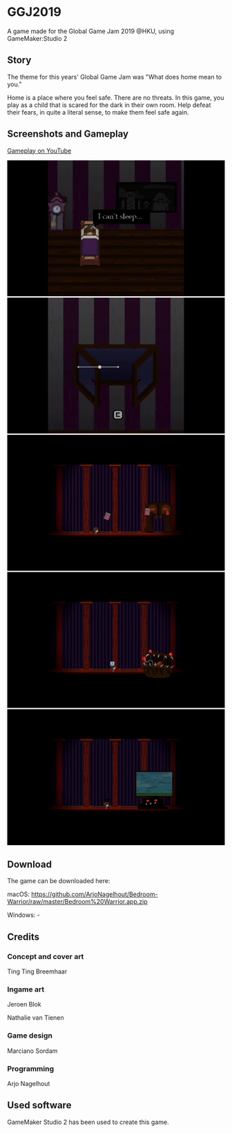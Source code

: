 # GGJ2019
A game made for the Global Game Jam 2019 @HKU, using GameMaker:Studio 2


## Story
The theme for this years' Global Game Jam was "What does home mean to you."

Home is a place where you feel safe. There are no threats. In this game, you play as a child that is scared for the dark in their own room. Help defeat their fears, in quite a literal sense, to make them feel safe again. 


## Screenshots and Gameplay
[Gameplay on YouTube](https://youtu.be/07-VWGUxXpM)

![Screenshot 1](https://raw.githubusercontent.com/ArjoNagelhout/Bedroom-Warrior/master/screenshots/screenshot_1.png)
![Screenshot 2](https://raw.githubusercontent.com/ArjoNagelhout/Bedroom-Warrior/master/screenshots/screenshot_2.png)
![Screenshot 3](https://raw.githubusercontent.com/ArjoNagelhout/Bedroom-Warrior/master/screenshots/screenshot_3.png)
![Screenshot 4](https://raw.githubusercontent.com/ArjoNagelhout/Bedroom-Warrior/master/screenshots/screenshot_4.png)
![Screenshot 5](https://raw.githubusercontent.com/ArjoNagelhout/Bedroom-Warrior/master/screenshots/screenshot_5.png)


## Download
The game can be downloaded here:

macOS: https://github.com/ArjoNagelhout/Bedroom-Warrior/raw/master/Bedroom%20Warrior.app.zip

Windows: -


## Credits
### Concept and cover art
Ting Ting Breemhaar

### Ingame art
Jeroen Blok

Nathalie van Tienen

### Game design
Marciano Sordam

### Programming
Arjo Nagelhout


## Used software
GameMaker Studio 2 has been used to create this game. 
